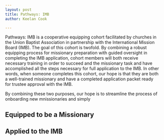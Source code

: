 ```yaml
---
layout: post
title: Pathways: IMB
author: Keelan Cook

---
```


Pathways: IMB is a cooperative equipping cohort facilitated by churches in the Union Baptist Association in partnership with the International Mission Board (IMB). The goal of this cohort is twofold. By combining a robust equipping process for missionary preparation with guided oversight in completing the IMB application, cohort members will both receive necessary training in order to succeed and the missionary task and have accomplished all the steps necessary for full application to the IMB. In other words, when someone completes this cohort, our hope is that they are both a well-trained missionary and have a completed application packet ready for trustee approval with the IMB.

By combining these two purposes, our hope is to streamline the process of onboarding new mnissionaries and simply 


## Equipped to be a Missionary


## Applied to the IMB
<!--stackedit_data:
eyJoaXN0b3J5IjpbMTU5MTU0NjgzOCwxNjgwNDEyMzQxXX0=
-->